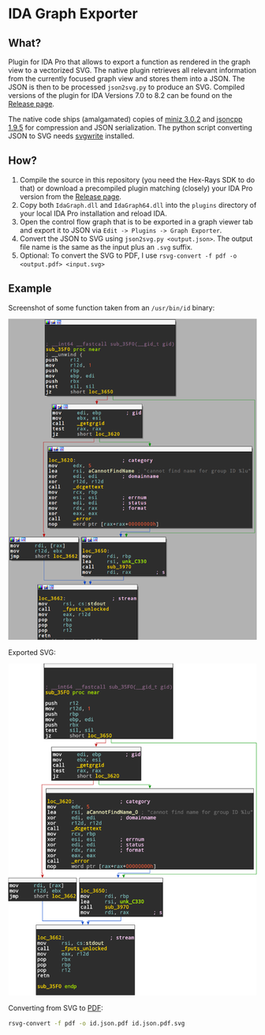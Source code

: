 # IDA Graph Exporter

## What?

Plugin for IDA Pro that allows to export a function as rendered in the graph view to a vectorized SVG. The native plugin retrieves all relevant information from the currently focused graph view and stores them into a JSON. The JSON is then to be processed `json2svg.py` to produce an SVG. Compiled versions of the plugin for IDA Versions 7.0 to 8.2 can be found on the [Release page](https://github.com/kirschju/ida-graph-exporter/releases).

The native code ships (amalgamated) copies of [miniz 3.0.2](https://github.com/richgel999/miniz) and [jsoncpp 1.9.5](https://github.com/open-source-parsers/jsoncpp) for compression and JSON serialization. The python script converting JSON to SVG needs [svgwrite](https://pypi.org/project/svgwrite/) installed.

## How?

1. Compile the source in this repository (you need the Hex-Rays SDK to do that) or download a precompiled plugin matching (closely) your IDA Pro version from the
[Release page](https://github.com/kirschju/ida-graph-exporter/releases).
2. Copy both `IdaGraph.dll` and `IdaGraph64.dll` into the `plugins` directory of your local IDA Pro installation and reload IDA.
3. Open the control flow graph that is to be exported in a graph viewer tab and export it to JSON via `Edit -> Plugins -> Graph Exporter`.
4. Convert the JSON to SVG using `json2svg.py <output.json>`. The output file name is the same as the input plus an `.svg` suffix.
5. Optional: To convert the SVG to PDF, I use `rsvg-convert -f pdf -o <output.pdf> <input.svg>`

## Example

Screenshot of some function taken from an `/usr/bin/id` binary:

![Screenshot of Control Flow Graph](example/id_screenshot.png)

Exported SVG:

![Exported SVG showing Control Flow Graph](example/id.json.pdf.svg)

Converting from SVG to [PDF](example/id.json.pdf):

```bash
rsvg-convert -f pdf -o id.json.pdf id.json.pdf.svg
```
